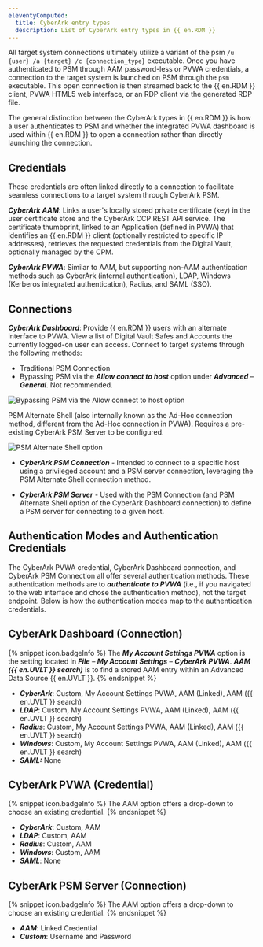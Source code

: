 ```yaml
---
eleventyComputed:
  title: CyberArk entry types
  description: List of CyberArk entry types in {{ en.RDM }}
---
```

All target system connections ultimately utilize a variant of the psm `/u {user} /a {target} /c {connection_type}` executable. Once you have authenticated to PSM through AAM password-less or PVWA credentials, a connection to the target system is launched on PSM through the `psm` executable. This open connection is then streamed back to the {{ en.RDM }} client, PVWA HTML5 web interface, or an RDP client via the generated RDP file.

The general distinction between the CyberArk types in {{ en.RDM }} is how a user authenticates to PSM and whether the integrated PVWA dashboard is used within {{ en.RDM }} to open a connection rather than directly launching the connection.

## Credentials

These credentials are often linked directly to a connection to facilitate seamless connections to a target system through CyberArk PSM.

***CyberArk AAM***: Links a user's locally stored private certificate (key) in the user certificate store and the CyberArk CCP REST API service. The certificate thumbprint, linked to an Application (defined in PVWA) that identifies an {{ en.RDM }} client (optionally restricted to specific IP addresses), retrieves the requested credentials from the Digital Vault, optionally managed by the CPM.

***CyberArk PVWA***: Similar to AAM, but supporting non-AAM authentication methods such as CyberArk (internal authentication), LDAP, Windows (Kerberos integrated authentication), Radius, and SAML (SSO).

## Connections

***CyberArk Dashboard***: Provide {{ en.RDM }} users with an alternate interface to PVWA. View a list of Digital Vault Safes and Accounts the currently logged-on user can access. Connect to target systems through the following methods:

- Traditional PSM Connection
- Bypassing PSM via the ***Allow connect to host*** option under ***Advanced*** – ***General***. Not recommended.

![Bypassing PSM via the Allow connect to host option](https://cdnweb.devolutions.net/docs/docs_en_kb_KB6114.png)

PSM Alternate Shell (also internally known as the Ad-Hoc connection method, different from the Ad-Hoc connection in PVWA). Requires a pre-existing CyberArk PSM Server to be configured.

![PSM Alternate Shell  option](https://cdnweb.devolutions.net/docs/docs_en_kb_KB6116.png)

- ***CyberArk PSM Connection*** - Intended to connect to a specific host using a privileged account and a PSM server connection, leveraging the PSM Alternate Shell connection method.

- ***CyberArk PSM Server*** - Used with the PSM Connection (and PSM Alternate Shell option of the CyberArk  Dashboard connection) to define a PSM server for connecting to a given host.

## Authentication Modes and Authentication Credentials

The CyberArk PVWA credential, CyberArk Dashboard connection, and CyberArk PSM Connection all offer several authentication methods. These authentication methods are to ***authenticate to PVWA*** (i.e., if you navigated to the web interface and chose the authentication method), not the target endpoint. Below is how the authentication modes map to the authentication credentials.

## CyberArk Dashboard (Connection)

{% snippet icon.badgeInfo %}
The ***My Account Settings PVWA*** option is the setting located in ***File*** – ***My Account Settings*** – ***CyberArk PVWA***. ***AAM ({{ en.UVLT }} search)*** is to find a stored AAM entry within an Advanced Data Source {{ en.UVLT }}.
{% endsnippet %}  

- ***CyberArk***: Custom, My Account Settings PVWA, AAM (Linked), AAM ({{ en.UVLT }} search)
- ***LDAP***: Custom, My Account Settings PVWA, AAM (Linked), AAM ({{ en.UVLT }} search)
- ***Radius***: Custom, My Account Settings PVWA, AAM (Linked), AAM ({{ en.UVLT }} search)
- ***Windows***: Custom, My Account Settings PVWA, AAM (Linked), AAM ({{ en.UVLT }} search)
- ***SAML:*** None

## CyberArk PVWA (Credential)

{% snippet icon.badgeInfo %}
The AAM option offers a drop-down to choose an existing credential.
{% endsnippet %}  

- ***CyberArk***: Custom, AAM
- ***LDAP***: Custom, AAM
- ***Radius***: Custom, AAM
- ***Windows***: Custom, AAM
- ***SAML***: None

## CyberArk PSM Server (Connection)

{% snippet icon.badgeInfo %}
The AAM option offers a drop-down to choose an existing credential.
{% endsnippet %}  

- ***AAM***: Linked Credential
- ***Custom***: Username and Password
